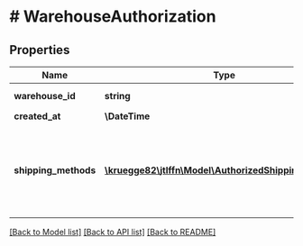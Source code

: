 # # WarehouseAuthorization

## Properties

Name | Type | Description | Notes
------------ | ------------- | ------------- | -------------
**warehouse_id** | **string** | Warehouse identifier |
**created_at** | **\DateTime** |  |
**shipping_methods** | [**\kruegge82\jtlffn\Model\AuthorizedShippingMethod[]**](AuthorizedShippingMethod.md) | List of shipping methods you provide your merchant in that warehouse |

[[Back to Model list]](../../README.md#models) [[Back to API list]](../../README.md#endpoints) [[Back to README]](../../README.md)

